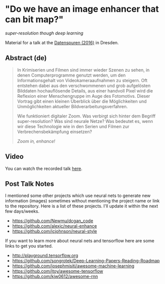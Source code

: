 # "Do we have an image enhancer that can bit map?"
*super-resolution though deep learning*

Material for a talk at the
[Datenspuren (2016)](https://datenspuren.de) in Dresden.

## Abstract (de)
> In Krimiserien und Filmen sind immer wieder Szenen zu sehen, in denen
> Computerprogramme genutzt werden, um den Informationsgehalt von
> Videokameraaufnahmen zu steigern. Oft entstehen dabei aus den
> verschwommenen und grob aufgelösten Bilddaten hochauflösende
> Details, aus einer handvoll Pixel wird die Reflexion einer
> Menschengruppe im Auge des Fotomotivs. Dieser Vortrag gibt einen
> kleinen Überblick über die Möglichkeiten und Unmöglichkeiten
> aktueller Bildverarbeitungsverfahren.
>
> Wie funktioniert digitaler Zoom.
> Was verbirgt sich hinter dem Begriff super-resolution?
> Was sind neurale Netze?
> Was bedeutet es, wenn wir diese Technologie wie in den Serien und
> Filmen zur Verbrechensbekämpfung einsetzen?
> 
> *Zoom in, enhance!*

## Video
You can watch the recorded talk
[here](https://media.ccc.de/v/DS2016-7840-do_we_have_an_image_enhancer_that_can_bit_map).

## Post Talk Notes
I mentioned some other projects which use neural nets to generate new
information (images) sometimes without mentioning the project name or
link to the repository. Here is a list of these projects. I'll update
it within the next few days/weeks.

- https://github.com/Newmu/dcgan_code
- https://github.com/alexjc/neural-enhance
- https://github.com/jcjohnson/neural-style

If you want to learn more about neural nets and tensorflow here are
some links to get you started.

- http://playground.tensorflow.org
- https://github.com/songrotek/Deep-Learning-Papers-Reading-Roadmap
- https://github.com/josephmisiti/awesome-machine-learning
- https://github.com/jtoy/awesome-tensorflow
- https://github.com/kjw0612/awesome-rnn
